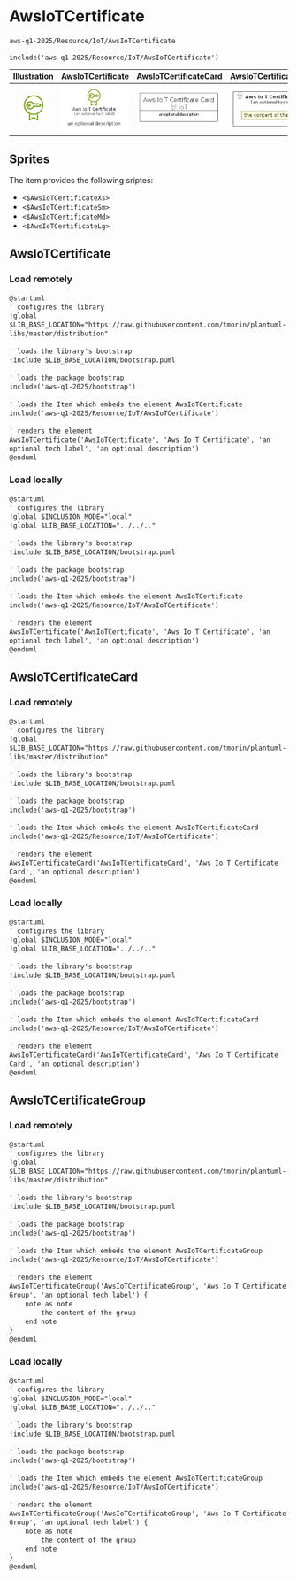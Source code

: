 # AwsIoTCertificate


```text
aws-q1-2025/Resource/IoT/AwsIoTCertificate
```

```text
include('aws-q1-2025/Resource/IoT/AwsIoTCertificate')
```



| Illustration | AwsIoTCertificate | AwsIoTCertificateCard | AwsIoTCertificateGroup |
| :---: | :---: | :---: | :---: |
| ![illustration for Illustration](../../../aws-q1-2025/Resource/IoT/AwsIoTCertificate.png) | ![illustration for AwsIoTCertificate](../../../aws-q1-2025/Resource/IoT/AwsIoTCertificate.Local.png) | ![illustration for AwsIoTCertificateCard](../../../aws-q1-2025/Resource/IoT/AwsIoTCertificateCard.Local.png) | ![illustration for AwsIoTCertificateGroup](../../../aws-q1-2025/Resource/IoT/AwsIoTCertificateGroup.Local.png) |



## Sprites
The item provides the following sriptes:

- `<$AwsIoTCertificateXs>`
- `<$AwsIoTCertificateSm>`
- `<$AwsIoTCertificateMd>`
- `<$AwsIoTCertificateLg>`





## AwsIoTCertificate

### Load remotely
```plantuml
@startuml
' configures the library
!global $LIB_BASE_LOCATION="https://raw.githubusercontent.com/tmorin/plantuml-libs/master/distribution"

' loads the library's bootstrap
!include $LIB_BASE_LOCATION/bootstrap.puml

' loads the package bootstrap
include('aws-q1-2025/bootstrap')

' loads the Item which embeds the element AwsIoTCertificate
include('aws-q1-2025/Resource/IoT/AwsIoTCertificate')

' renders the element
AwsIoTCertificate('AwsIoTCertificate', 'Aws Io T Certificate', 'an optional tech label', 'an optional description')
@enduml
```

### Load locally
```plantuml
@startuml
' configures the library
!global $INCLUSION_MODE="local"
!global $LIB_BASE_LOCATION="../../.."

' loads the library's bootstrap
!include $LIB_BASE_LOCATION/bootstrap.puml

' loads the package bootstrap
include('aws-q1-2025/bootstrap')

' loads the Item which embeds the element AwsIoTCertificate
include('aws-q1-2025/Resource/IoT/AwsIoTCertificate')

' renders the element
AwsIoTCertificate('AwsIoTCertificate', 'Aws Io T Certificate', 'an optional tech label', 'an optional description')
@enduml
```

## AwsIoTCertificateCard

### Load remotely
```plantuml
@startuml
' configures the library
!global $LIB_BASE_LOCATION="https://raw.githubusercontent.com/tmorin/plantuml-libs/master/distribution"

' loads the library's bootstrap
!include $LIB_BASE_LOCATION/bootstrap.puml

' loads the package bootstrap
include('aws-q1-2025/bootstrap')

' loads the Item which embeds the element AwsIoTCertificateCard
include('aws-q1-2025/Resource/IoT/AwsIoTCertificate')

' renders the element
AwsIoTCertificateCard('AwsIoTCertificateCard', 'Aws Io T Certificate Card', 'an optional description')
@enduml
```

### Load locally
```plantuml
@startuml
' configures the library
!global $INCLUSION_MODE="local"
!global $LIB_BASE_LOCATION="../../.."

' loads the library's bootstrap
!include $LIB_BASE_LOCATION/bootstrap.puml

' loads the package bootstrap
include('aws-q1-2025/bootstrap')

' loads the Item which embeds the element AwsIoTCertificateCard
include('aws-q1-2025/Resource/IoT/AwsIoTCertificate')

' renders the element
AwsIoTCertificateCard('AwsIoTCertificateCard', 'Aws Io T Certificate Card', 'an optional description')
@enduml
```

## AwsIoTCertificateGroup

### Load remotely
```plantuml
@startuml
' configures the library
!global $LIB_BASE_LOCATION="https://raw.githubusercontent.com/tmorin/plantuml-libs/master/distribution"

' loads the library's bootstrap
!include $LIB_BASE_LOCATION/bootstrap.puml

' loads the package bootstrap
include('aws-q1-2025/bootstrap')

' loads the Item which embeds the element AwsIoTCertificateGroup
include('aws-q1-2025/Resource/IoT/AwsIoTCertificate')

' renders the element
AwsIoTCertificateGroup('AwsIoTCertificateGroup', 'Aws Io T Certificate Group', 'an optional tech label') {
    note as note
        the content of the group
    end note
}
@enduml
```

### Load locally
```plantuml
@startuml
' configures the library
!global $INCLUSION_MODE="local"
!global $LIB_BASE_LOCATION="../../.."

' loads the library's bootstrap
!include $LIB_BASE_LOCATION/bootstrap.puml

' loads the package bootstrap
include('aws-q1-2025/bootstrap')

' loads the Item which embeds the element AwsIoTCertificateGroup
include('aws-q1-2025/Resource/IoT/AwsIoTCertificate')

' renders the element
AwsIoTCertificateGroup('AwsIoTCertificateGroup', 'Aws Io T Certificate Group', 'an optional tech label') {
    note as note
        the content of the group
    end note
}
@enduml
```

